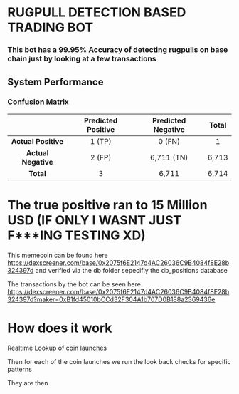 # RUGPULL DETECTION BASED TRADING BOT


### This bot has a 99.95% Accuracy of detecting rugpulls on base chain just by looking at a few transactions 

## System Performance

### Confusion Matrix

|                       | Predicted Positive | Predicted Negative | Total  |
|:---------------------:|:------------------:|:------------------:|:------:|
| **Actual Positive**   | 1 (TP)             | 0 (FN)             | 1      |
| **Actual Negative**   | 2 (FP)             | 6,711 (TN)         | 6,713  |
| **Total**             | 3                  | 6,711              | 6,714  |

# The true positive ran to 15 Million USD (IF ONLY I WASNT JUST F***ING TESTING XD)
This memecoin can be found here https://dexscreener.com/base/0x2075f6E2147d4AC26036C9B4084f8E28b324397d and verified via the db folder sepecifly the db_positions database

The transactions by the bot can be seen here https://dexscreener.com/base/0x2075f6E2147d4AC26036C9B4084f8E28b324397d?maker=0xB1fd45010bCCd32F304A1b707D0B188a2369436e

# How does it work 

Realtime Lookup of coin launches

Then for each of the coin launches we run the look back checks for specific patterns

They are then 
